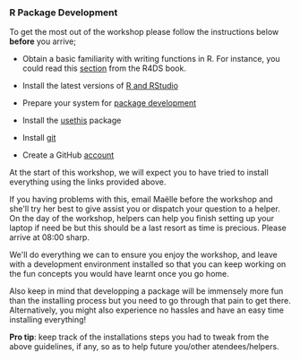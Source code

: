 ### R Package Development


To get the most out of the workshop please follow the instructions below **before** you arrive;

* Obtain a basic familiarity with writing functions in R. For instance, you could read this [section](http://r4ds.had.co.nz/functions.html#functions) from the R4DS book.

* Install the latest versions of [R and RStudio](http://stat545.com/packages01_system-prep.html)
  
* Prepare your system for [package development](http://stat545.com/packages01_system-prep.html)

* Install the [usethis](https://cran.r-project.org/web/packages/usethis/index.html) package

* Install [git](http://happygitwithr.com/install-git.html) 

* Create a GitHub [account](http://happygitwithr.com/github-acct.html)

At the start of this workshop, we will expect you to have tried to install everything using the links provided above. 

If you having problems with this, email Maëlle before the workshop and she'll try her best to give assist you or dispatch your question to a helper. On the day of the workshop, helpers can help you finish setting up your laptop if need be but this should be a last resort as time is precious. Please arrive at 08:00 sharp.

We'll do everything we can to ensure you enjoy the workshop, and leave with a development environment installed so that you can keep working on the fun concepts you would have learnt once you go home.

Also keep in mind that developping a package will be immensely more fun than the installing process but you need to go through that pain to get there. Alternatively, you might also experience no hassles and have an easy time installing everything!

**Pro tip**: keep track of the installations steps you had to tweak from the above guidelines, if any, so as to help future you/other atendees/helpers. 